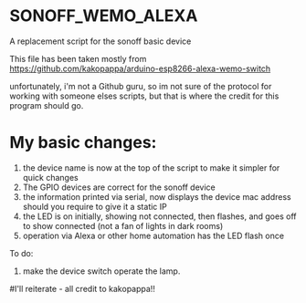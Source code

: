 # SONOFF_WEMO_ALEXA
A replacement script for the sonoff basic device

This file has been taken mostly from 
https://github.com/kakopappa/arduino-esp8266-alexa-wemo-switch

unfortunately, i'm not a Github guru, so im not sure of the protocol for working with someone elses scripts, but that is where the credit for this program should go.

# My basic changes:

  1. the device name is now at the top of the script to make it simpler for quick changes
  2. The GPIO devices are correct for the sonoff device
  3. the information printed via serial, now displays the device mac address should you require to give it a static IP
  4. the LED is on initially, showing not connected, then flashes, and goes off to show connected (not a fan of lights in dark rooms)
  5. operation via Alexa or other home automation has the LED flash once
  
To do:

  1. make the device switch operate the lamp.
  
#I'll reiterate - all credit to kakopappa!!
  
